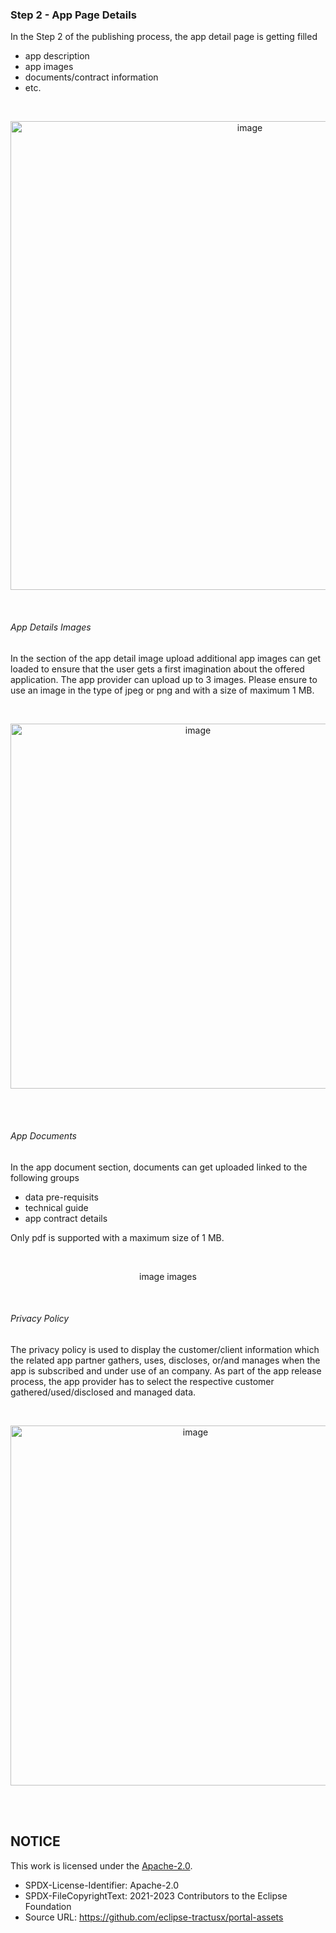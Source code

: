 ### Step 2 - App Page Details

In the Step 2 of the publishing process, the app detail page is getting filled

- app description
- app images
- documents/contract information
- etc.

<br>

<p align="center">
<img width="750" alt="image" src="https://user-images.githubusercontent.com/94133633/215898791-b832d31c-8c37-4483-af45-53b263c649c4.png">
</p>

<br>

###### App Details Images

In the section of the app detail image upload additional app images can get loaded to ensure that the user gets a first imagination about the offered application.
The app provider can upload up to 3 images.
Please ensure to use an image in the type of jpeg or png and with a size of maximum 1 MB.

<br>

<p align="center">
<img width="584" alt="image" src="https://github.com/catenax-ng/tx-portal-assets/assets/94133633/c4ae58b1-c3e3-4d69-9917-7f4dfb87e0d5">
</p>

<br>
<br>

###### App Documents

In the app document section, documents can get uploaded linked to the following groups

- data pre-requisits
- technical guide
- app contract details

Only pdf is supported with a maximum size of 1 MB.

<br>

<p align="center">
image images
</p>

<br>

###### Privacy Policy

The privacy policy is used to display the customer/client information which the related app partner gathers, uses, discloses, or/and manages when the app is subscribed and under use of an company.
As part of the app release process, the app provider has to select the respective customer gathered/used/disclosed and managed data.

<br>

<p align="center">
<img width="576" alt="image" src="https://user-images.githubusercontent.com/94133633/229377043-5572bcde-a84c-41de-a44e-0f8115539a83.png">
</p>

<br>
<br>

## NOTICE

This work is licensed under the [Apache-2.0](https://www.apache.org/licenses/LICENSE-2.0).

- SPDX-License-Identifier: Apache-2.0
- SPDX-FileCopyrightText: 2021-2023 Contributors to the Eclipse Foundation
- Source URL: https://github.com/eclipse-tractusx/portal-assets
